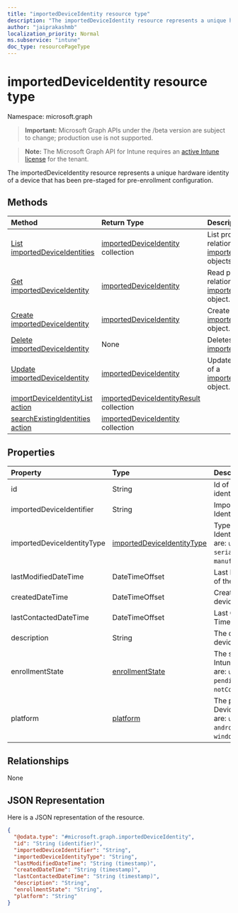 ```yaml
---
title: "importedDeviceIdentity resource type"
description: "The importedDeviceIdentity resource represents a unique hardware identity of a device that has been pre-staged for pre-enrollment configuration."
author: "jaiprakashmb"
localization_priority: Normal
ms.subservice: "intune"
doc_type: resourcePageType
---
```


# importedDeviceIdentity resource type

Namespace: microsoft.graph
> **Important:** Microsoft Graph APIs under the /beta version are subject to change; production use is not supported.

> **Note:** The Microsoft Graph API for Intune requires an [active Intune license](https://go.microsoft.com/fwlink/?linkid=839381) for the tenant.


The importedDeviceIdentity resource represents a unique hardware identity of a device that has been pre-staged for pre-enrollment configuration.

## Methods
|Method|Return Type|Description|
|:---|:---|:---|
|[List importedDeviceIdentities](../api/intune-enrollment-importeddeviceidentity-list.md)|[importedDeviceIdentity](../resources/intune-enrollment-importeddeviceidentity.md) collection|List properties and relationships of the [importedDeviceIdentity](../resources/intune-enrollment-importeddeviceidentity.md) objects.|
|[Get importedDeviceIdentity](../api/intune-enrollment-importeddeviceidentity-get.md)|[importedDeviceIdentity](../resources/intune-enrollment-importeddeviceidentity.md)|Read properties and relationships of the [importedDeviceIdentity](../resources/intune-enrollment-importeddeviceidentity.md) object.|
|[Create importedDeviceIdentity](../api/intune-enrollment-importeddeviceidentity-create.md)|[importedDeviceIdentity](../resources/intune-enrollment-importeddeviceidentity.md)|Create a new [importedDeviceIdentity](../resources/intune-enrollment-importeddeviceidentity.md) object.|
|[Delete importedDeviceIdentity](../api/intune-enrollment-importeddeviceidentity-delete.md)|None|Deletes a [importedDeviceIdentity](../resources/intune-enrollment-importeddeviceidentity.md).|
|[Update importedDeviceIdentity](../api/intune-enrollment-importeddeviceidentity-update.md)|[importedDeviceIdentity](../resources/intune-enrollment-importeddeviceidentity.md)|Update the properties of a [importedDeviceIdentity](../resources/intune-enrollment-importeddeviceidentity.md) object.|
|[importDeviceIdentityList action](../api/intune-enrollment-importeddeviceidentity-importdeviceidentitylist.md)|[importedDeviceIdentityResult](../resources/intune-enrollment-importeddeviceidentityresult.md) collection||
|[searchExistingIdentities action](../api/intune-enrollment-importeddeviceidentity-searchexistingidentities.md)|[importedDeviceIdentity](../resources/intune-enrollment-importeddeviceidentity.md) collection||

## Properties
|Property|Type|Description|
|:---|:---|:---|
|id|String|Id of the imported device identity|
|importedDeviceIdentifier|String|Imported Device Identifier|
|importedDeviceIdentityType|[importedDeviceIdentityType](../resources/intune-enrollment-importeddeviceidentitytype.md)|Type of Imported Device Identity. Possible values are: `unknown`, `imei`, `serialNumber`, `manufacturerModelSerial`.|
|lastModifiedDateTime|DateTimeOffset|Last Modified DateTime of the description|
|createdDateTime|DateTimeOffset|Created Date Time of the device|
|lastContactedDateTime|DateTimeOffset|Last Contacted Date Time of the device|
|description|String|The description of the device|
|enrollmentState|[enrollmentState](../resources/intune-shared-enrollmentstate.md)|The state of the device in Intune. Possible values are: `unknown`, `enrolled`, `pendingReset`, `failed`, `notContacted`, `blocked`.|
|platform|[platform](../resources/intune-enrollment-platform.md)|The platform of the Device. Possible values are: `unknown`, `ios`, `android`, `windows`, `windowsMobile`, `macOS`.|

## Relationships
None

## JSON Representation
Here is a JSON representation of the resource.
<!-- {
  "blockType": "resource",
  "keyProperty": "id",
  "@odata.type": "microsoft.graph.importedDeviceIdentity"
}
-->
``` json
{
  "@odata.type": "#microsoft.graph.importedDeviceIdentity",
  "id": "String (identifier)",
  "importedDeviceIdentifier": "String",
  "importedDeviceIdentityType": "String",
  "lastModifiedDateTime": "String (timestamp)",
  "createdDateTime": "String (timestamp)",
  "lastContactedDateTime": "String (timestamp)",
  "description": "String",
  "enrollmentState": "String",
  "platform": "String"
}
```
